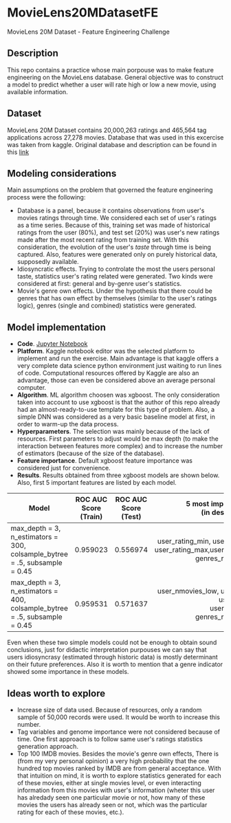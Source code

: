 # MovieLens20MDatasetFE
MovieLens 20M Dataset - Feature Engineering Challenge

## Description

This repo contains a practice whose main porpouse was to make feature engineering on the MovieLens database. General objective was to construct a model to predict whether a user will rate high or low a new movie, using available information.

## Dataset

MovieLens 20M Dataset contains 20,000,263 ratings and 465,564 tag applications across 27,278 movies. Database that was used in this excercise was taken from kaggle. Original database and description can be found in this [link](https://grouplens.org/datasets/movielens/)

## Modeling considerations

Main assumptions on the problem that governed the feature engineering process were the following:

* Database is a panel, because it contains observations from user's movies ratings through time. We considered each set of user's ratings as a time series. Because of this, training set was made of historical ratings from the user (80%), and test set (20%) was user's new ratings made after the most recent rating from training set. With this consideration, the evolution of the user's _taste_ through time is being captured. Also, features were generated only on purely historical data, supposedly available.
* Idiosyncratic effects. Trying to controlate the most the users personal taste, statistics user's rating related were generated. Two kinds were considered at first: general and by-genre user's statistics.
* Movie's genre own effects. Under the hypothesis that there could be genres that has own effect by themselves (similar to the user's ratings logic), genres (single and combined) statistics were generated.

## Model implementation

+ **Code**. [Jupyter Notebook](modelo-predicci-n-rating-xgb-fe1.ipynb) 
+ **Platform**. Kaggle notebook editor was the selected platform to implement and run the exercise. Main advantage is that kaggle offers a very complete data science python environment just waiting to run lines of code. Computational resources offered by Kaggle are also an advantage, those can even be considered above an average personal computer.
+ **Algorithm**. ML algorithm choosen was xgboost. The only consideration taken into account to  use xgboost is that the author of this repo already had an almost-ready-to-use template for this type of problem. Also, a simple DNN was considered as a very basic baseline model at first, in order to warm-up the data process.
+ **Hyperparameters**. The selection was mainly because of the lack of resources. First parameters to adjust would be max depth (to make the interaction between features more complex) and to increase the number of estimators (because of the size of the database).
+ **Feature importance**. Default xgboost feature importance was considered just for convenience. 
+  **Results**. Results obtained from three xgboost models are shown below. Also, first 5 important features are listed by each model.

Model | ROC AUC Score <br> (Train)| ROC AUC Score <br> (Test)| 5 most important features<br>(in descending order)
------- | ---------------- | ---------- | ---------:
max_depth = 3, n_estimators = 300, <br> colsample_bytree = .5, subsample = 0.45| 0.959023| 0.556974 | user_rating_min, user_nmovies_low, <br> user_rating_max,user_nmovies_high, <br> genres_rating_promedio
max_depth = 3, n_estimators = 400, <br> colsample_bytree = .5, subsample = 0.45|0.959531| 0.571637| user_nmovies_low, user_rating_min, <br> user_rating_max, user_nmovies_high, <br>  genres_rating_promedio

Even when these two simple models could not be enough to obtain sound conclusions, just for didactic interpretation purpouses we can say that users idiosyncrasy (estimated through historic data) is mostly determinant on their future preferences. Also it is worth to mention that a genre indicator showed some importance in these models. 

 ## Ideas worth to explore
 + Increase size of data used. Because of resources, only a random sample of 50,000 records were used. It would be worth to increase this number. 
 + Tag variables and genome importance were not considered because of time. One first approach is to follow same user's ratings statistics generation approach.
 + Top 100 IMDB movies. Besides the movie's genre own effects, There is (from my very personal opinion) a very high probability that the one hundred top movies ranked by IMDB are from general acceptance. With that intuition on mind, it is worth to explore statistics generated for each of these movies, either at single movies level, or even interacting information from this movies with user's information (wheter this user has alredady seen one particular movie or not, how many of these movies the users has already seen or not, which was the particular rating for each of these movies, etc.).
